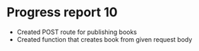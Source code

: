 # Progress report 10

* Created POST route for publishing books
* Created function that creates book from given request body